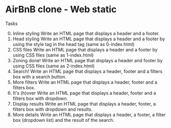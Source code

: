 # AirBnB clone - Web static

Tasks

0. Inline styling
    Write an HTML page that displays a header and a footer.
1. Head styling
    Write an HTML page that displays a header and a footer by using the style tag in the head tag (same as 0-index.html)
2. CSS files
    Write an HTML page that displays a header and a footer by using CSS files (same as 1-index.html)
3. Zoning done!
    Write an HTML page that displays a header and footer by using CSS files (same as 2-index.html)
4. Search!
    Write an HTML page that displays a header, footer and a filters box with a search button.
5. More filters
    Write an HTML page that displays a header, footer and a filters box.
6. It's (h)over
    Write an HTML page that displays a header, footer and a filters box with dropdown.
7. Display results
    Write an HTML page that displays a header, footer, a filters box with dropdown and results.
8. More details
    Write an HTML page that displays a header, a footer, a filter box (dropdown list) and the result of the search.